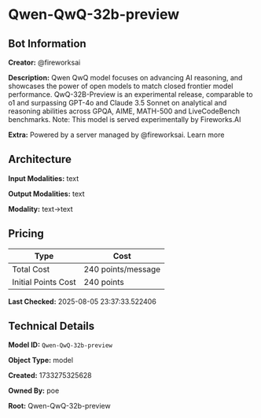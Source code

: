 # Qwen-QwQ-32b-preview

## Bot Information

**Creator:** @fireworksai

**Description:** Qwen QwQ model focuses on advancing AI reasoning, and showcases the power of open models to match closed frontier model performance. QwQ-32B-Preview is an experimental release, comparable to o1 and surpassing GPT-4o and Claude 3.5 Sonnet on analytical and reasoning abilities across GPQA, AIME, MATH-500 and LiveCodeBench benchmarks. Note: This model is served experimentally by Fireworks.AI

**Extra:** Powered by a server managed by @fireworksai. Learn more


## Architecture

**Input Modalities:** text

**Output Modalities:** text

**Modality:** text->text


## Pricing

| Type | Cost |
|------|------|
| Total Cost | 240 points/message |
| Initial Points Cost | 240 points |

**Last Checked:** 2025-08-05 23:37:33.522406


## Technical Details

**Model ID:** `Qwen-QwQ-32b-preview`

**Object Type:** model

**Created:** 1733275325628

**Owned By:** poe

**Root:** Qwen-QwQ-32b-preview
